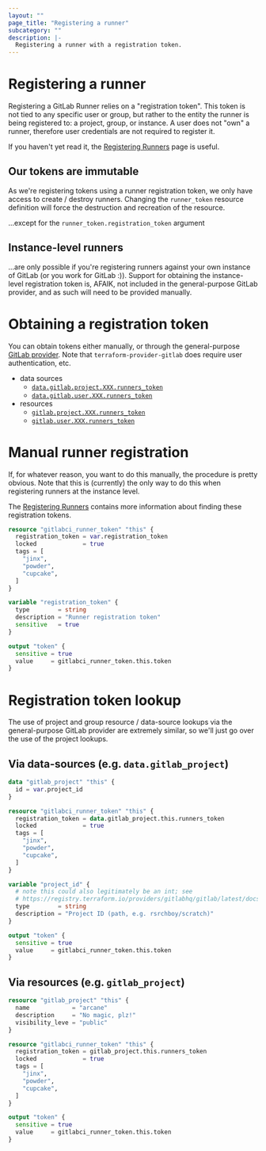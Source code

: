 ```yaml
---
layout: ""
page_title: "Registering a runner"
subcategory: ""
description: |-
  Registering a runner with a registration token.
---
```


# Registering a runner

Registering a GitLab Runner relies on a "registration token".  This token is
not tied to any specific user or group, but rather to the entity the runner is
being registered to: a project, group, or instance.  A user does not "own" a
runner, therefore user credentials are not required to register it.

If you haven't yet read it, the [Registering Runners](https://docs.gitlab.com/runner/register/)
page is useful.

## Our tokens are immutable

As we're registering tokens using a runner registration token, we only have
access to create / destroy runners.  Changing the `runner_token` resource
definition will force the destruction and recreation of the resource.

...except for the `runner_token.registration_token` argument

## Instance-level runners

...are only possible if you're registering runners against your own instance
of GitLab (or you work for GitLab :)).  Support for obtaining the
instance-level registration token is, AFAIK, not included in the
general-purpose GitLab provider, and as such will need to be provided
manually.

# Obtaining a registration token

You can obtain tokens either manually, or through the general-purpose
[GitLab provider](https://www.terraform.io/docs/providers/gitlab/).  Note that
`terraform-provider-gitlab` does require user authentication, etc.

* data sources
    * [`data.gitlab.project.XXX.runners_token`](https://registry.terraform.io/providers/gitlabhq/gitlab/latest/docs/data-sources/project#runners_token)
    * [`data.gitlab.user.XXX.runners_token`](https://registry.terraform.io/providers/gitlabhq/gitlab/latest/docs/data-sources/group#runners_token)
* resources
    * [`gitlab.project.XXX.runners_token`](https://registry.terraform.io/providers/gitlabhq/gitlab/latest/docs/resources/project#runners_token)
    * [`gitlab.user.XXX.runners_token`](https://registry.terraform.io/providers/gitlabhq/gitlab/latest/docs/resources/group#runners_token)

# Manual runner registration

If, for whatever reason, you want to do this manually, the procedure is pretty
obvious.  Note that this is (currently) the only way to do this when
registering runners at the instance level.

The [Registering Runners](https://docs.gitlab.com/runner/register/) contains
more information about finding these registration tokens.

```terraform
resource "gitlabci_runner_token" "this" {
  registration_token = var.registration_token
  locked             = true
  tags = [
    "jinx",
    "powder",
    "cupcake",
  ]
}

variable "registration_token" {
  type        = string
  description = "Runner registration token"
  sensitive   = true
}

output "token" {
  sensitive = true
  value     = gitlabci_runner_token.this.token
}
```

# Registration token lookup

The use of project and group resource / data-source lookups via the
general-purpose GitLab provider are extremely similar, so we'll just go over
the use of the project lookups.

## Via data-sources (e.g. `data.gitlab_project`)

```terraform
data "gitlab_project" "this" {
  id = var.project_id
}

resource "gitlabci_runner_token" "this" {
  registration_token = data.gitlab_project.this.runners_token
  locked             = true
  tags = [
    "jinx",
    "powder",
    "cupcake",
  ]
}

variable "project_id" {
  # note this could also legitimately be an int; see
  # https://registry.terraform.io/providers/gitlabhq/gitlab/latest/docs/data-sources/project#id
  type        = string
  description = "Project ID (path, e.g. rsrchboy/scratch)"
}

output "token" {
  sensitive = true
  value     = gitlabci_runner_token.this.token
}
```

## Via resources (e.g. `gitlab_project`)

```terraform
resource "gitlab_project" "this" {
  name            = "arcane"
  description     = "No magic, plz!"
  visibility_leve = "public"
}

resource "gitlabci_runner_token" "this" {
  registration_token = gitlab_project.this.runners_token
  locked             = true
  tags = [
    "jinx",
    "powder",
    "cupcake",
  ]
}

output "token" {
  sensitive = true
  value     = gitlabci_runner_token.this.token
}
```
